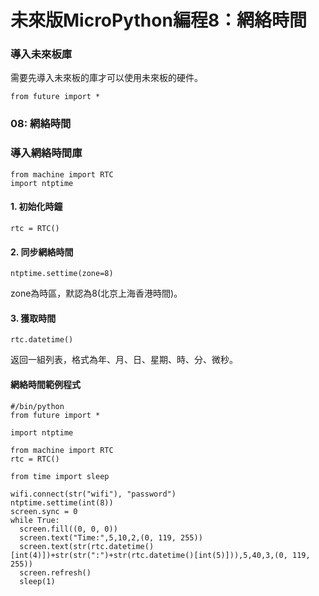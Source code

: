 # 未來版MicroPython編程8：網絡時間

### 導入未來板庫

需要先導入未來板的庫才可以使用未來板的硬件。

```
from future import *
```

### 08: 網絡時間

### 導入網絡時間庫

```
from machine import RTC
import ntptime
```

#### 1. 初始化時鐘

```
rtc = RTC()
```

#### 2. 同步網絡時間

```
ntptime.settime(zone=8)
```

zone為時區，默認為8(北京上海香港時間)。

#### 3. 獲取時間

```
rtc.datetime()
```

返回一組列表，格式為年、月、日、星期、時、分、微秒。

#### 網絡時間範例程式

```
#/bin/python
from future import *

import ntptime

from machine import RTC
rtc = RTC()

from time import sleep

wifi.connect(str("wifi"), "password")
ntptime.settime(int(8))
screen.sync = 0
while True:
  screen.fill((0, 0, 0))
  screen.text("Time:",5,10,2,(0, 119, 255))
  screen.text(str(rtc.datetime()[int(4)])+str(str(":")+str(rtc.datetime()[int(5)])),5,40,3,(0, 119, 255))
  screen.refresh()
  sleep(1)
```

